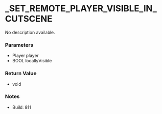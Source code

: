 # _SET_REMOTE_PLAYER_VISIBLE_IN_CUTSCENE

No description available.

### Parameters
* Player player
* BOOL locallyVisible

### Return Value
* void

### Notes
* Build: 811

